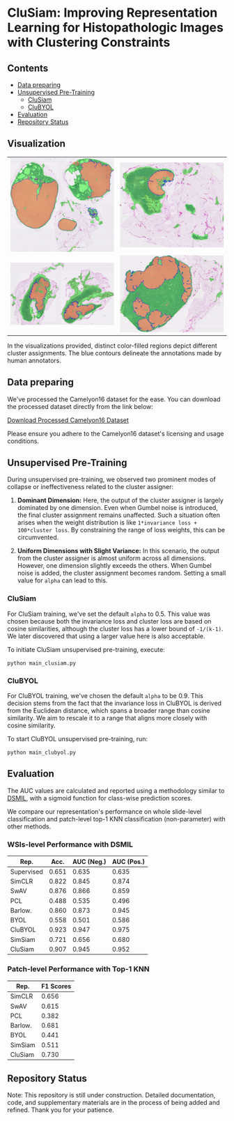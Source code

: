 # CluSiam: Improving Representation Learning for Histopathologic Images with Clustering Constraints


## Contents

<!-- - [Visualization](#visualization) -->
- [Data preparing](#getting-started)
- [Unsupervised Pre-Training](#unsupervised-pre-training)
  - [CluSiam](#clusiam)
  - [CluBYOL](#clubyol)
- [Evaluation](#evaluation)
- [Repository Status](#repository-status)

## Visualization
<table>
  <tr>
    <td><img src=".github\tumor_076.png" alt="Image 1" width="300"/></td>
    <td><img src=".github\tumor_090.png" alt="Image 2" width="300"/></td>
  </tr>
  <tr>
    <td><img src=".github\tumor_085.png" alt="Image 3" width="300"/></td>
    <td><img src=".github\tumor_110.png" alt="Image 4" width="300"/></td>
  </tr>
</table>
In the visualizations provided, distinct color-filled regions depict different cluster assignments. The blue contours delineate the annotations made by human annotators.

## Data preparing
We've processed the Camelyon16 dataset for the ease. You can download the processed dataset directly from the link below:

[Download Processed Camelyon16 Dataset](https://www.dropbox.com/s/58j49j8vy2cwkpj/Camelyon_20xpatch.zip)

Please ensure you adhere to the Camelyon16 dataset's licensing and usage conditions.


## Unsupervised Pre-Training

During unsupervised pre-training, we observed two prominent modes of collapse or ineffectiveness related to the cluster assigner:

1. **Dominant Dimension:** Here, the output of the cluster assigner is largely dominated by one dimension. Even when Gumbel noise is introduced, the final cluster assignment remains unaffected. Such a situation often arises when the weight distribution is like `1*invariance loss + 100*cluster loss`. By constraining the range of loss weights, this can be circumvented.

2. **Uniform Dimensions with Slight Variance:** In this scenario, the output from the cluster assigner is almost uniform across all dimensions. However, one dimension slightly exceeds the others. When Gumbel noise is added, the cluster assignment becomes random. Setting a small value for `alpha` can lead to this.

### CluSiam
For CluSiam training, we've set the default `alpha` to 0.5. This value was chosen because both the invariance loss and cluster loss are based on cosine similarities, although the cluster loss has a lower bound of `-1/(k-1)`. We later discovered that using a larger value here is also acceptable.

To initiate CluSiam unsupervised pre-training, execute:

```
python main_clusiam.py
```


### CluBYOL
For CluBYOL training, we've chosen the default `alpha` to be 0.9. This decision stems from the fact that the invariance loss in CluBYOL is derived from the Euclidean distance, which spans a broader range than cosine similarity. We aim to rescale it to a range that aligns more closely with cosine similarity.

To start CluBYOL unsupervised pre-training, run:

```
python main_clubyol.py
```

## Evaluation

The AUC values are calculated and reported using a methodology similar to [DSMIL](https://github.com/binli123/dsmil-wsi/blob/master/train_tcga.py), with a sigmoid function for class-wise prediction scores.

We compare our representation's performance on whole slide-level classification and patch-level top-1 KNN classification (non-parameter) with other methods.

### WSIs-level Performance with DSMIL
| Rep.       | Acc.  |AUC (Neg.)|AUC (Pos.)|
|------------|-------|----------|----------|
| Supervised | 0.651 |   0.635  |   0.635  |
| SimCLR     | 0.822 |   0.845  |   0.874  |
| SwAV       | 0.876 |   0.866  |   0.859  |
| PCL        | 0.488 |   0.535  |   0.496  |
| Barlow.    | 0.860 |   0.873  |   0.945  |
| BYOL       | 0.558 |   0.501  |   0.586  |
| CluBYOL    | 0.923 |   0.947  |   0.975  |
| SimSiam    | 0.721 |   0.656  |   0.680  |
| CluSiam    | 0.907 |   0.945  |   0.952  |

### Patch-level Performance with Top-1 KNN
| Rep.       |F1 Scores|
|------------|-------|
| SimCLR     | 0.656 |
| SwAV       | 0.615 |
| PCL        | 0.382 |
| Barlow.    | 0.681 |
| BYOL       | 0.441 |
| SimSiam    | 0.511 |
| CluSiam    | 0.730 |


## Repository Status
Note: This repository is still under construction. Detailed documentation, code, and supplementary materials are in the process of being added and refined. Thank you for your patience.
